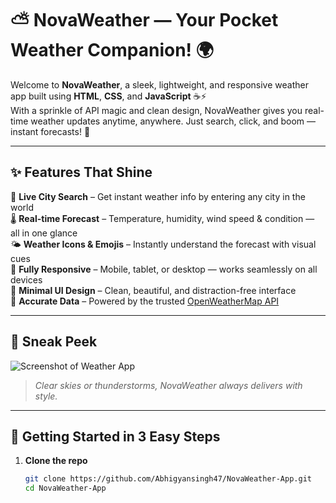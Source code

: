 # ⛅️ NovaWeather — Your Pocket Weather Companion! 🌍

Welcome to **NovaWeather**, a sleek, lightweight, and responsive weather app built using **HTML**, **CSS**, and **JavaScript** ☕️⚡  
With a sprinkle of API magic and clean design, NovaWeather gives you real-time weather updates anytime, anywhere. Just search, click, and boom — instant forecasts! 🌈

---

## ✨ Features That Shine

🔎 **Live City Search** – Get instant weather info by entering any city in the world  
🌡️ **Real-time Forecast** – Temperature, humidity, wind speed & condition — all in one glance  
🌤️ **Weather Icons & Emojis** – Instantly understand the forecast with visual cues  
📱 **Fully Responsive** – Mobile, tablet, or desktop — works seamlessly on all devices  
🎨 **Minimal UI Design** – Clean, beautiful, and distraction-free interface  
🧪 **Accurate Data** – Powered by the trusted [OpenWeatherMap API](https://openweathermap.org/api)  

---

## 📸 Sneak Peek

![Screenshot of Weather App](./screenshots/weather-app.png)

> *Clear skies or thunderstorms, NovaWeather always delivers with style.*

---

## 🚀 Getting Started in 3 Easy Steps

1. **Clone the repo**
   ```bash
   git clone https://github.com/Abhigyansingh47/NovaWeather-App.git
   cd NovaWeather-App
